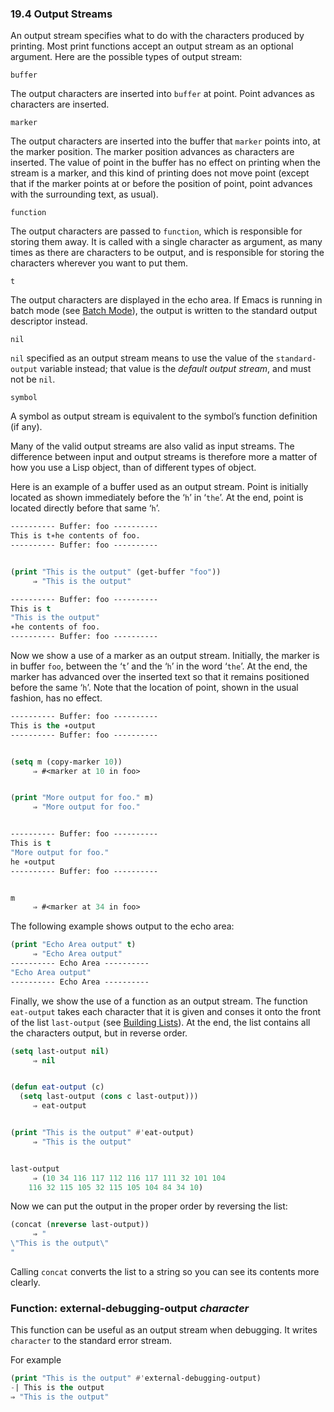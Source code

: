 

### 19.4 Output Streams

An output stream specifies what to do with the characters produced by printing. Most print functions accept an output stream as an optional argument. Here are the possible types of output stream:

`buffer`

The output characters are inserted into `buffer` at point. Point advances as characters are inserted.

`marker`

The output characters are inserted into the buffer that `marker` points into, at the marker position. The marker position advances as characters are inserted. The value of point in the buffer has no effect on printing when the stream is a marker, and this kind of printing does not move point (except that if the marker points at or before the position of point, point advances with the surrounding text, as usual).

`function`

The output characters are passed to `function`, which is responsible for storing them away. It is called with a single character as argument, as many times as there are characters to be output, and is responsible for storing the characters wherever you want to put them.

`t`

The output characters are displayed in the echo area. If Emacs is running in batch mode (see [Batch Mode](Batch-Mode.html)), the output is written to the standard output descriptor instead.

`nil`

`nil` specified as an output stream means to use the value of the `standard-output` variable instead; that value is the *default output stream*, and must not be `nil`.

`symbol`

A symbol as output stream is equivalent to the symbol’s function definition (if any).

Many of the valid output streams are also valid as input streams. The difference between input and output streams is therefore more a matter of how you use a Lisp object, than of different types of object.

Here is an example of a buffer used as an output stream. Point is initially located as shown immediately before the ‘`h`’ in ‘`the`’. At the end, point is located directly before that same ‘`h`’.

```lisp
---------- Buffer: foo ----------
This is t∗he contents of foo.
---------- Buffer: foo ----------
```

```lisp

(print "This is the output" (get-buffer "foo"))
     ⇒ "This is the output"
```

```lisp
---------- Buffer: foo ----------
This is t
"This is the output"
∗he contents of foo.
---------- Buffer: foo ----------
```

Now we show a use of a marker as an output stream. Initially, the marker is in buffer `foo`, between the ‘`t`’ and the ‘`h`’ in the word ‘`the`’. At the end, the marker has advanced over the inserted text so that it remains positioned before the same ‘`h`’. Note that the location of point, shown in the usual fashion, has no effect.

```lisp
---------- Buffer: foo ----------
This is the ∗output
---------- Buffer: foo ----------
```

```lisp
```

```lisp
(setq m (copy-marker 10))
     ⇒ #<marker at 10 in foo>
```

```lisp
```

```lisp
(print "More output for foo." m)
     ⇒ "More output for foo."
```

```lisp
```

```lisp
---------- Buffer: foo ----------
This is t
"More output for foo."
he ∗output
---------- Buffer: foo ----------
```

```lisp
```

```lisp
m
     ⇒ #<marker at 34 in foo>
```

The following example shows output to the echo area:

```lisp
(print "Echo Area output" t)
     ⇒ "Echo Area output"
---------- Echo Area ----------
"Echo Area output"
---------- Echo Area ----------
```

Finally, we show the use of a function as an output stream. The function `eat-output` takes each character that it is given and conses it onto the front of the list `last-output` (see [Building Lists](Building-Lists.html)). At the end, the list contains all the characters output, but in reverse order.

```lisp
(setq last-output nil)
     ⇒ nil
```

```lisp
```

```lisp
(defun eat-output (c)
  (setq last-output (cons c last-output)))
     ⇒ eat-output
```

```lisp
```

```lisp
(print "This is the output" #'eat-output)
     ⇒ "This is the output"
```

```lisp
```

```lisp
last-output
     ⇒ (10 34 116 117 112 116 117 111 32 101 104
    116 32 115 105 32 115 105 104 84 34 10)
```

Now we can put the output in the proper order by reversing the list:

```lisp
(concat (nreverse last-output))
     ⇒ "
\"This is the output\"
"
```

Calling `concat` converts the list to a string so you can see its contents more clearly.

### Function: **external-debugging-output** *character*

This function can be useful as an output stream when debugging. It writes `character` to the standard error stream.

For example

```lisp
(print "This is the output" #'external-debugging-output)
-| This is the output
⇒ "This is the output"
```
